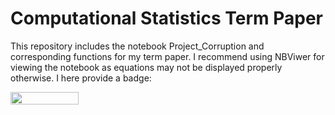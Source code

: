 # Computational Statistics Term Paper

This repository includes the notebook Project_Corruption and corresponding functions for my term paper. I recommend using NBViwer for viewing the notebook as equations may not be displayed properly otherwise. I here provide a badge:  

<a href="https://nbviewer.jupyter.org/github/gerwinkiessling/CompStat/blob/master/Project_Corruption.ipynb"
   target="_parent">
   <img align="center"
  src="https://raw.githubusercontent.com/jupyter/design/master/logos/Badges/nbviewer_badge.png"
      width="109" height="20">
</a>

